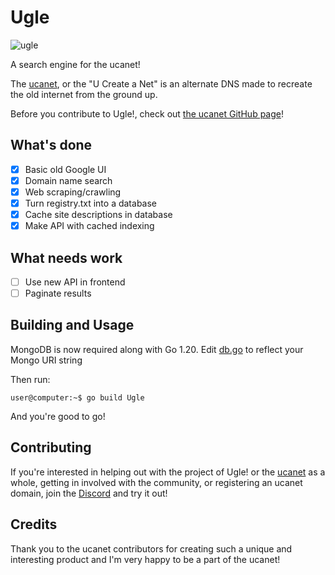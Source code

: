 # Ugle
![ugle](https://github.com/JustAHippo/Ugle/assets/82006314/e90c94a8-54ef-45ac-8fc7-7620a0226e47)

A search engine for the ucanet!

The [ucanet](https://ucanet.net), or the "U Create a Net" is an alternate DNS made to recreate the old internet from the ground up.

Before you contribute to Ugle!, check out [the ucanet GitHub page](https://github.com/ucanet)!
## What's done
- [x] Basic old Google UI
- [x] Domain name search
- [x] Web scraping/crawling
- [x] Turn registry.txt into a database
- [x] Cache site descriptions in database
- [x] Make API with cached indexing
## What needs work
- [ ] Use new API in frontend
- [ ] Paginate results
## Building and Usage
MongoDB is now required along with Go 1.20.
Edit [db.go](https://github.com/JustAHippo/Ugle/blob/main/db/db.go) to reflect your Mongo URI string

Then run:
```console
user@computer:~$ go build Ugle
```
And you're good to go!
## Contributing
If you're interested in helping out with the project of Ugle! or the [ucanet](https://ucanet.net) as a whole, getting in involved with the community, or registering an ucanet domain, join the [Discord](https://discord.gg/3mjrESssB3) and try it out!

## Credits
Thank you to the ucanet contributors for creating such a unique and interesting product and I'm very happy to be a part of the ucanet!
